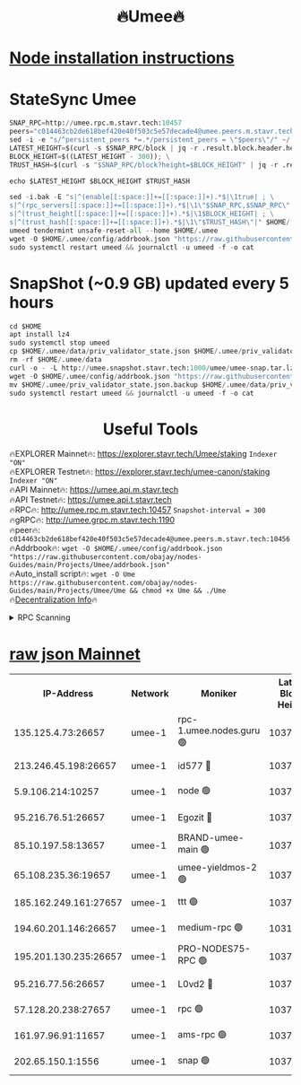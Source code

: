 <h1 align="center"> 🔥Umee🔥</h1>


[Node installation instructions](https://github.com/obajay/nodes-Guides/tree/main/Projects/Umee)
=
# StateSync Umee
```python
SNAP_RPC=http://umee.rpc.m.stavr.tech:10457
peers="c014463cb2de618bef420e40f503c5e57decade4@umee.peers.m.stavr.tech:10456"
sed -i -e "s/^persistent_peers *=.*/persistent_peers = \"$peers\"/" ~/.umee/config/config.toml
LATEST_HEIGHT=$(curl -s $SNAP_RPC/block | jq -r .result.block.header.height); \
BLOCK_HEIGHT=$((LATEST_HEIGHT - 300)); \
TRUST_HASH=$(curl -s "$SNAP_RPC/block?height=$BLOCK_HEIGHT" | jq -r .result.block_id.hash)

echo $LATEST_HEIGHT $BLOCK_HEIGHT $TRUST_HASH

sed -i.bak -E "s|^(enable[[:space:]]+=[[:space:]]+).*$|\1true| ; \
s|^(rpc_servers[[:space:]]+=[[:space:]]+).*$|\1\"$SNAP_RPC,$SNAP_RPC\"| ; \
s|^(trust_height[[:space:]]+=[[:space:]]+).*$|\1$BLOCK_HEIGHT| ; \
s|^(trust_hash[[:space:]]+=[[:space:]]+).*$|\1\"$TRUST_HASH\"|" $HOME/.umee/config/config.toml
umeed tendermint unsafe-reset-all --home $HOME/.umee
wget -O $HOME/.umee/config/addrbook.json "https://raw.githubusercontent.com/obajay/nodes-Guides/main/Projects/Umee/addrbook.json"
sudo systemctl restart umeed && journalctl -u umeed -f -o cat
```
# SnapShot (~0.9 GB) updated every 5 hours
```python
cd $HOME
apt install lz4
sudo systemctl stop umeed
cp $HOME/.umee/data/priv_validator_state.json $HOME/.umee/priv_validator_state.json.backup
rm -rf $HOME/.umee/data
curl -o - -L http://umee.snapshot.stavr.tech:1000/umee/umee-snap.tar.lz4 | lz4 -c -d - | tar -x -C $HOME/.umee --strip-components 2
wget -O $HOME/.umee/config/addrbook.json "https://raw.githubusercontent.com/obajay/nodes-Guides/main/Projects/Umee/addrbook.json"
mv $HOME/.umee/priv_validator_state.json.backup $HOME/.umee/data/priv_validator_state.json
sudo systemctl restart umeed && journalctl -u umeed -f -o cat
```
 <h1 align="center"> Useful Tools</h1>

🔥EXPLORER Mainnet🔥:      https://explorer.stavr.tech/Umee/staking             `Indexer "ON"` \
🔥EXPLORER Testnet🔥:        https://explorer.stavr.tech/umee-canon/staking      `Indexer "ON"` \
🔥API Mainnet🔥:                   https://umee.api.m.stavr.tech \
🔥API Testnet🔥:                     https://umee.api.t.stavr.tech \
🔥RPC🔥:                                   http://umee.rpc.m.stavr.tech:10457                     `Snapshot-interval = 300` \
🔥gRPC🔥:                              http://umee.grpc.m.stavr.tech:1190 \
🔥peer🔥:                     `c014463cb2de618bef420e40f503c5e57decade4@umee.peers.m.stavr.tech:10456` \
🔥Addrbook🔥:    ```wget -O $HOME/.umee/config/addrbook.json "https://raw.githubusercontent.com/obajay/nodes-Guides/main/Projects/Umee/addrbook.json"``` \
🔥Auto_install script🔥: ```wget -O Ume https://raw.githubusercontent.com/obajay/nodes-Guides/main/Projects/Umee/Ume && chmod +x Ume && ./Ume``` \
🔥[Decentralization Info](https://github.com/obajay/StateSync-snapshots/tree/main/Projects/Umee/Decentralization)🔥

<details>
<summary>RPC Scanning</summary>

<h2 align="center"> We scan nodes in real time every 4 hours. And we provide the final result of RPC endpoints.
We cannot influence the operation of these nodes in any way. </h2>


```python
If Voting Power is higher than 0 --> then the Node is a validator of the network and may be subject to attack and be a potential threat to the chain.
```
```python
We marked such validators with a red symbol
```

</details>

[raw json Mainnet](https://rpc-check.umeem.stavr.tech/umeem/rpc-umeem-result.json)
=



<table><tr><th>IP-Address</th><th>Network</th><th>Moniker</th><th>Latest Block Height</th><th>Earliest Block Height</th><th>Catching Up</th><th>Tx Index</th><th>Voting Power</th><th>Scan Time</th></tr><tr><td>135.125.4.73:26657</td><td>umee-1</td><td>rpc-1.umee.nodes.guru 🟢</td><td>10375269</td><td>5167386</td><td>False</td><td>on</td><td>0</td><td>2024-01-30T23:38:49.029214354UTC</td></tr><tr><td>213.246.45.198:26657</td><td>umee-1</td><td>id577 🔴</td><td>10375256</td><td>7100001</td><td>False</td><td>on</td><td>35104869</td><td>2024-01-30T23:37:31.737296483UTC</td></tr><tr><td>5.9.106.214:10257</td><td>umee-1</td><td>node 🟢</td><td>10375265</td><td>7942001</td><td>False</td><td>on</td><td>0</td><td>2024-01-30T23:38:23.345602465UTC</td></tr><tr><td>95.216.76.51:26657</td><td>umee-1</td><td>Egozit 🔴</td><td>10375269</td><td>8262001</td><td>False</td><td>off</td><td>38418036</td><td>2024-01-30T23:38:46.610385037UTC</td></tr><tr><td>85.10.197.58:13657</td><td>umee-1</td><td>BRAND-umee-main 🟢</td><td>10375259</td><td>8427832</td><td>False</td><td>on</td><td>0</td><td>2024-01-30T23:37:48.720889574UTC</td></tr><tr><td>65.108.235.36:19657</td><td>umee-1</td><td>umee-yieldmos-2 🟢</td><td>10375249</td><td>9575548</td><td>False</td><td>on</td><td>0</td><td>2024-01-30T23:36:52.386582232UTC</td></tr><tr><td>185.162.249.161:27657</td><td>umee-1</td><td>ttt 🟢</td><td>10375263</td><td>9733423</td><td>False</td><td>on</td><td>0</td><td>2024-01-30T23:38:13.615342448UTC</td></tr><tr><td>194.60.201.146:26657</td><td>umee-1</td><td>medium-rpc 🟢</td><td>10310401</td><td>9984137</td><td>False</td><td>on</td><td>0</td><td>2024-01-30T23:37:40.260562849UTC</td></tr><tr><td>195.201.130.235:26657</td><td>umee-1</td><td>PRO-NODES75-RPC 🟢</td><td>10375264</td><td>10275264</td><td>False</td><td>on</td><td>0</td><td>2024-01-30T23:38:20.031361226UTC</td></tr><tr><td>95.216.77.56:26657</td><td>umee-1</td><td>L0vd2 🔴</td><td>10375272</td><td>10275272</td><td>False</td><td>off</td><td>37532762</td><td>2024-01-30T23:39:06.252908415UTC</td></tr><tr><td>57.128.20.238:27657</td><td>umee-1</td><td>rpc 🟢</td><td>10375266</td><td>10337379</td><td>False</td><td>on</td><td>0</td><td>2024-01-30T23:38:31.856629723UTC</td></tr><tr><td>161.97.96.91:11657</td><td>umee-1</td><td>ams-rpc 🟢</td><td>10375272</td><td>10352001</td><td>False</td><td>on</td><td>0</td><td>2024-01-30T23:39:06.536640707UTC</td></tr><tr><td>202.65.150.1:1556</td><td>umee-1</td><td>snap 🟢</td><td>10375264</td><td>10361801</td><td>False</td><td>on</td><td>0</td><td>2024-01-30T23:38:20.999697361UTC</td></tr></table>
